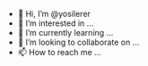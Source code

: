 - 👋 Hi, I’m @yosilerer
- 👀 I’m interested in ...
- 🌱 I’m currently learning ...
- 💞️ I’m looking to collaborate on ...
- 📫 How to reach me ...

<!---
yosilerer/yosilerer is a ✨ special ✨ repository because its `README.md` (this file) appears on your GitHub profile.
You can click the Preview link to take a look at your changes.
--->
